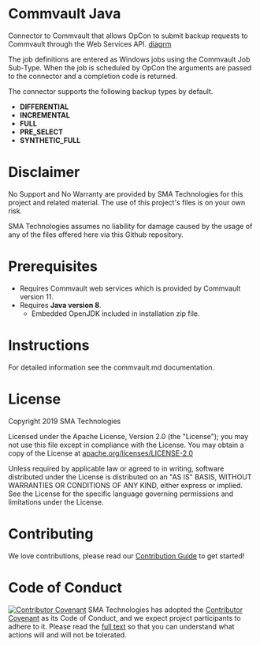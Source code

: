 # Commvault Java
Connector to Commvault that allows OpCon to submit backup requests to Commvault through the Web Services API.
[diagrm](/docs/images/Connector_overview.png)

The job definitions are entered as Windows jobs using the Commvault Job Sub-Type. When the job is scheduled by OpCon the arguments are passed to the connector and a completion code is returned.

The connector supports the following backup types by default.

- **DIFFERENTIAL**
- **INCREMENTAL**
- **FULL**
- **PRE_SELECT**
- **SYNTHETIC_FULL**


# Disclaimer
No Support and No Warranty are provided by SMA Technologies for this project and related material. The use of this project's files is on your own risk.

SMA Technologies assumes no liability for damage caused by the usage of any of the files offered here via this Github repository.

# Prerequisites

- Requires Commvault web services which is provided by Commvault version 11. 
- Requires **Java version 8**.
  - Embedded OpenJDK included in installation zip file.

# Instructions
For detailed information see the commvault.md documentation.


# License
Copyright 2019 SMA Technologies

Licensed under the Apache License, Version 2.0 (the "License");
you may not use this file except in compliance with the License.
You may obtain a copy of the License at [apache.org/licenses/LICENSE-2.0](http://www.apache.org/licenses/LICENSE-2.0)

Unless required by applicable law or agreed to in writing, software
distributed under the License is distributed on an "AS IS" BASIS,
WITHOUT WARRANTIES OR CONDITIONS OF ANY KIND, either express or implied.
See the License for the specific language governing permissions and
limitations under the License.

# Contributing
We love contributions, please read our [Contribution Guide](CONTRIBUTING.md) to get started!

# Code of Conduct
[![Contributor Covenant](https://img.shields.io/badge/Contributor%20Covenant-v2.0%20adopted-ff69b4.svg)](code-of-conduct.md)
SMA Technologies has adopted the [Contributor Covenant](CODE_OF_CONDUCT.md) as its Code of Conduct, and we expect project participants to adhere to it. Please read the [full text](CODE_OF_CONDUCT.md) so that you can understand what actions will and will not be tolerated.
